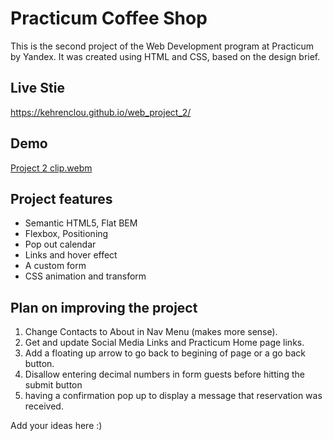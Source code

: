 # Practicum Coffee Shop

This is the second project of the Web Development program at Practicum by Yandex. It was created using HTML and CSS, based on the design brief.
## Live Stie
https://kehrenclou.github.io/web_project_2/
## Demo
[Project 2 clip.webm](https://github.com/kehrenclou/web_project_2/assets/98502327/9bd9d92d-f061-4528-9c57-e798a6e0e089)

## Project features

- Semantic HTML5, Flat BEM
- Flexbox, Positioning
- Pop out calendar
- Links and hover effect
- A custom form
- CSS animation and transform

## Plan on improving the project

1. Change Contacts to About in Nav Menu (makes more sense).
2. Get and update Social Media Links and Practicum Home page links.
3. Add a floating up arrow to go back to begining of page or a go back button.
4. Disallow entering decimal numbers in form guests before hitting the submit button
5. having a confirmation pop up to display a message that reservation was received.

Add your ideas here :)
